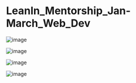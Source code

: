 # LeanIn_Mentorship_Jan-March_Web_Dev


![image](https://user-images.githubusercontent.com/90100012/152644613-69500231-6844-45a0-b59f-9a95ec983c9e.png)



![image](https://user-images.githubusercontent.com/90100012/152644711-001e27d3-53b0-42c1-a168-11958c7e657b.png)



![image](https://user-images.githubusercontent.com/90100012/152644760-1f09a463-6b44-4ce0-96ef-9a5720754245.png)


![image](https://user-images.githubusercontent.com/90100012/152644780-e967ecb7-afbe-4401-8a8f-a5644cc3c37f.png)


